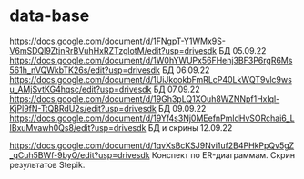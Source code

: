 # data-base
https://docs.google.com/document/d/1FNgpT-Y1WMx9S-V6mSDQl9ZtjnRrBVuhHxRZTzglotM/edit?usp=drivesdk БД 05.09.22
https://docs.google.com/document/d/1W0hYWUPx56FHenj3BF3P6rgR6Ms561h_nVQWkbTK26s/edit?usp=drivesdk БД 06.09.22
https://docs.google.com/document/d/1UiJkookbFmRLcP40LkWQT9vlc9wsu_AMjSvtKG4hqsc/edit?usp=drivesdk БД 07.09.22
https://docs.google.com/document/d/19Gh3pLQ1XOuh8WZNNpf1Hxlql-KjPl9fN-TtQBRdU2s/edit?usp=drivesdk БД 09.09.22
https://docs.google.com/document/d/19Yf4s3Nj0MEefnPmldHvSORchai6_LIBxuMvawh0Qs8/edit?usp=drivesdk БД и скрины 12.09.22

https://docs.google.com/document/d/1qvXsBcKSJ9Nvi1uf2B4PHkPpQv5gZ_qCuh5BWf-9byQ/edit?usp=drivesdk
Конспект по ER-диаграммам. Скрин результатов Stepik.
